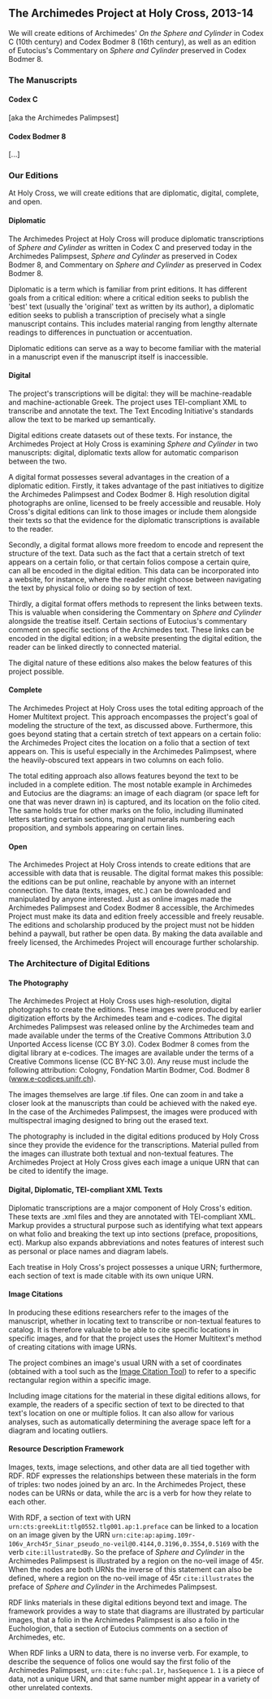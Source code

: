 ## The Archimedes Project at Holy Cross, 2013-14

We will create editions of Archimedes' *On the Sphere and Cylinder* in Codex C (10th century) and Codex Bodmer 8 (16th century), as well as an edition of Eutocius's Commentary on *Sphere and Cylinder* preserved in Codex Bodmer 8.

### The Manuscripts

#### Codex C

[aka the Archimedes Palimpsest]

#### Codex Bodmer 8

[...]

### Our Editions

At Holy Cross, we will create editions that are diplomatic, digital, complete, and open.

#### Diplomatic

The Archimedes Project at Holy Cross will produce diplomatic transcriptions of *Sphere and Cylinder* as written in Codex C and preserved today in the Archimedes Palimpsest, *Sphere and Cylinder* as preserved in Codex Bodmer 8, and Commentary on *Sphere and Cylinder* as preserved in Codex Bodmer 8.

Diplomatic is a term which is familiar from print editions.  It has different goals from a critical edition: where a critical edition seeks to publish the 'best' text (usually the 'original' text as written by its author), a diplomatic edition seeks to publish a transcription of precisely what a single manuscript contains.  This includes material ranging from lengthy alternate readings to differences in punctuation or accentuation.

Diplomatic editions can serve as a way to become familiar with the material in a manuscript even if the manuscript itself is inaccessible. 

#### Digital

The project's transcriptions will be digital: they will be machine-readable and machine-actionable Greek.  The project uses TEI-compliant XML to transcribe and annotate the text.  The Text Encoding Initiative's standards allow the text to be marked up semantically.

Digital editions create datasets out of these texts.  For instance, the Archimedes Project at Holy Cross is examining *Sphere and Cylinder* in two manuscripts: digital, diplomatic texts allow for automatic comparison between the two.

A digital format possesses several advantages in the creation of a diplomatic edition.  Firstly, it takes advantage of the past initiatives to digitize the Archimedes Palimpsest and Codex Bodmer 8.  High resolution digital photographs are online, licensed to be freely accessible and reusable.  Holy Cross's digital editions can link to those images or include them alongside their texts so that the evidence for the diplomatic transcriptions is available to the reader.

Secondly, a digital format allows more freedom to encode and represent the structure of the text.  Data such as the fact that a certain stretch of text appears on a certain folio, or that certain folios compose a certain quire, can all be encoded in the digital edition.  This data can be incorporated into a website, for instance, where the reader might choose between navigating the text by physical folio or doing so by section of text.

Thirdly, a digital format offers methods to represent the links between texts.  This is valuable when considering the Commentary on *Sphere and Cylinder* alongside the treatise itself.  Certain sections of Eutocius's commentary comment on specific sections of the Archimedes text.  These links can be encoded in the digital edition; in a website presenting the digital edition, the reader can be linked directly to connected material.

The digital nature of these editions also makes the below features of this project possible.

#### Complete

The Archimedes Project at Holy Cross uses the total editing approach of the Homer Multitext project.  This approach encompasses the project's goal of modeling the structure of the text, as discussed above.  Furthermore, this goes beyond stating that a certain stretch of text appears on a certain folio: the Archimedes Project cites the location on a folio that a section of text appears on.  This is useful especially in the Archimedes Palimpsest, where the heavily-obscured text appears in two columns on each folio.

The total editing approach also allows features beyond the text to be included in a complete edition.  The most notable example in Archimedes and Eutocius are the diagrams: an image of each diagram (or space left for one that was never drawn in) is captured, and its location on the folio cited.  The same holds true for other marks on the folio, including illuminated letters starting certain sections, marginal numerals numbering each proposition, and symbols appearing on certain lines.

#### Open

The Archimedes Project at Holy Cross intends to create editions that are accessible with data that is reusable.  The digital format makes this possible: the editions can be put online, reachable by anyone with an internet connection.  The data (texts, images, etc.) can be downloaded and manipulated by anyone interested.  Just as online images made the Archimedes Palimpsest and Codex Bodmer 8 accessible, the Archimedes Project must make its data and edition freely accessible and freely reusable.  The editions and scholarship produced by the project must not be hidden behind a paywall, but rather be open data.  By making the data available and freely licensed, the Archimedes Project will encourage further scholarship.

### The Architecture of Digital Editions

#### The Photography

The Archimedes Project at Holy Cross uses high-resolution, digital photographs to create the editions.  These images were produced by earlier digitization efforts by the Archimedes team and e-codices.  The digital Archimedes Palimpsest was released online by the Archimedes team and made available under the terms of the Creative Commons Attribution 3.0 Unported Access license (CC BY 3.0).  Codex Bodmer 8 comes from the digital library at e-codices.  The images are available under the terms of a Creative Commons license (CC BY-NC 3.0). Any reuse must include the following attribution: Cologny, Fondation Martin Bodmer, Cod. Bodmer 8 (www.e-codices.unifr.ch).

The images themselves are large .tif files.  One can zoom in and take a closer look at the manuscripts than could be achieved with the naked eye.  In the case of the Archimedes Palimpsest, the images were produced with multispectral imaging designed to bring out the erased text.

The photography is included in the digital editions produced by Holy Cross since they provide the evidence for the transcriptions.  Material pulled from the images can illustrate both textual and non-textual features.  The Archimedes Project at Holy Cross gives each image a unique URN that can be cited to identify the image.

#### Digital, Diplomatic, TEI-compliant XML Texts

Diplomatic transcriptions are a major component of Holy Cross's edition.  These texts are .xml files and they are annotated with TEI-compliant XML.  Markup provides a structural purpose such as identifying what text appears on what folio and breaking the text up into sections (preface, propositions, ect).  Markup also expands abbreviations and notes features of interest such as personal or place names and diagram labels.

Each treatise in Holy Cross's project possesses a unique URN; furthermore, each section of text is made citable with its own unique URN.

#### Image Citations

In producing these editions researchers refer to the images of the manuscript, whether in locating text to transcribe or non-textual features to catalog.  It is therefore valuable to be able to cite specific locations in specific images, and for that the project uses the Homer Multitext's method of creating citations with image URNs.

The project combines an image's usual URN with a set of coordinates (obtained with a tool such as the [Image Citation Tool](http://beta.hpcc.uh.edu/tomcat/apcite/ict.html)) to refer to a specific rectangular region within a specific image.

Including image citations for the material in these digital editions allows, for example, the readers of a specific section of text to be directed to that text's location on one or multiple folios.  It can also allow for various analyses, such as automatically determining the average space left for a diagram and locating outliers.

#### Resource Description Framework

Images, texts, image selections, and other data are all tied together with RDF.  RDF expresses the relationships between these materials in the form of triples: two nodes joined by an arc.  In the Archimedes Project, these nodes can be URNs or data, while the arc is a verb for how they relate to each other.

With RDF, a section of text with URN `urn:cts:greekLit:tlg0552.tlg001.ap:1.preface` can be linked to a location on an image given by the URN `urn:cite:ap:apimg.109r-106v_Arch45r_Sinar_pseudo_no-veil@0.4144,0.3196,0.3554,0.5169` with the verb `cite:illustratedBy`.  So the preface of *Sphere and Cylinder* in the Archimedes Palimpsest is illustrated by a region on the no-veil image of 45r.  When the nodes are both URNs the inverse of this statement can also be defined, where a region on the no-veil image of 45r `cite:illustrates` the preface of *Sphere and Cylinder* in the Archimedes Palimpsest.

RDF links materials in these digital editions beyond text and image.  The framework provides a way to state that diagrams are illustrated by particular images, that a folio in the Archimedes Palimpsest is also a folio in the Euchologion, that a section of Eutocius comments on a section of Archimedes, etc.

When RDF links a URN to data, there is no inverse verb. For example, to describe the sequence of folios one would say  the first folio of the Archimedes Palimpsest, `urn:cite:fuhc:pal.1r`, `hasSequence` `1`.  `1` is a piece of data, not a unique URN, and that same number might appear in a variety of other unrelated contexts.